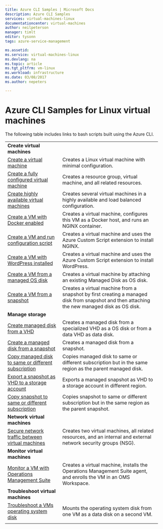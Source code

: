 ```yaml
---
title: Azure CLI Samples | Microsoft Docs
description: Azure CLI Samples
services: virtual-machines-linux
documentationcenter: virtual-machines
author: neilpeterson
manager: timlt
editor: tysonn
tags: azure-service-management

ms.assetid:
ms.service: virtual-machines-linux
ms.devlang: na
ms.topic: article
ms.tgt_pltfrm: vm-linux
ms.workload: infrastructure
ms.date: 03/08/2017
ms.author: nepeters

---
```

# Azure CLI Samples for Linux virtual machines

The following table includes links to bash scripts built using the Azure CLI.

| | |
|---|---|
|**Create virtual machines**||
| [Create a virtual machine](./../scripts/virtual-machines-linux-cli-sample-create-vm-quick-create.md?toc=%2fcli%2fazure%2ftoc.json) | Creates a Linux virtual machine with minimal configuration. |
| [Create a fully configured virtual machine](./../scripts/virtual-machines-linux-cli-sample-create-vm.md?toc=%2fcli%2fazure%2ftoc.json) | Creates a resource group, virtual machine, and all related resources.|
| [Create highly available virtual machines](./../scripts/virtual-machines-linux-cli-sample-nlb.md?toc=%2fcli%2fazure%2ftoc.json) | Creates several virtual machines in a highly available and load balanced configuration. |
| [Create a VM with Docker enabled](./../scripts/virtual-machines-linux-cli-sample-create-docker-host.md?toc=%2fcli%2fazure%2ftoc.json) | Creates a virtual machine, configures this VM as a Docker host, and runs an NGINX container. |
| [Create a VM and run configuration script](./../scripts/virtual-machines-linux-cli-sample-create-vm-nginx.md?toc=%2fcli%2fazure%2ftoc.json) | Creates a virtual machine and uses the Azure Custom Script extension to install NGINX. |
| [Create a VM with WordPress installed](./../scripts/virtual-machines-linux-cli-sample-create-vm-wordpress.md?toc=%2fcli%2fazure%2ftoc.json) | Creates a virtual machine and uses the Azure Custom Script extension to install WordPress. |
| [Create a VM from a managed OS disk](./../scripts/virtual-machines-linux-cli-sample-create-vm-from-managed-os-disks.md?toc=%2fcli%2fmodule%2ftoc.json) | Creates a virtual machine by attaching an existing Managed Disk as OS disk. |
| [Create a VM from a snapshot](./../scripts/virtual-machines-linux-cli-sample-create-vm-from-snapshot.md?toc=%2fcli%2fmodule%2ftoc.json) | Creates a virtual machine from a snapshot by first creating a managed disk from snapshot and then attaching the new managed disk as OS disk. |
|**Manage storage**||
| [Create managed disk from a VHD](./../../storage/scripts/storage-linux-cli-sample-create-managed-disk-from-vhd.md?toc=%2fcli%2fmodule%2ftoc.json) | Creates a managed disk from a specialized VHD as a OS disk or from a data VHD as data disk.  |
| [Create a managed disk from a snapshot](./../../storage/scripts/storage-linux-cli-sample-create-managed-disk-from-snapshot.md?toc=%2fcli%2fmodule%2ftoc.json) | Creates a managed disk from a snapshot. |
| [Copy managed disk to same or different subscription](./../../storage/scripts/storage-linux-cli-sample-copy-managed-disks-to-same-or-different-subscription.md?toc=%2fcli%2fmodule%2ftoc.json) | Copies managed disk to same or different subscription but in the same region as the parent managed disk. 
| [Export a snapshot as VHD to a storage account](./../../storage/scripts/storage-linux-cli-sample-copy-snapshot-to-storage-account.md?toc=%2fcli%2fmodule%2ftoc.json) | Exports a managed snapshot as VHD to a storage account in different region. |
| [Copy snapshot to same or different subscription](./../../storage/scripts/storage-linux-cli-sample-copy-snapshot-to-same-or-different-subscription.md?toc=%2fcli%2fmodule%2ftoc.json) | Copies snapshot to same or different subscription but in the same region as the parent snapshot. |
|**Network virtual machines**||
| [Secure network traffic between virtual machines](./../scripts/virtual-machines-linux-cli-sample-create-vm-nsg.md?toc=%2fcli%2fazure%2ftoc.json) | Creates two virtual machines, all related resources, and an internal and external network security groups (NSG). |
|**Monitor virtual machines**||
| [Monitor a VM with Operations Management Suite](./../scripts/virtual-machines-linux-cli-sample-create-vm-oms.md?toc=%2fcli%2fazure%2ftoc.json) | Creates a virtual machine, installs the Operations Management Suite agent, and enrolls the VM in an OMS Workspace.  |
|**Troubleshoot virtual machines**||
| [Troubleshoot a VMs operating system disk](./../scripts/virtual-machines-linux-cli-sample-mount-os-disk.md?toc=%2fcli%2fazure%2ftoc.json) | Mounts the operating system disk from one VM as a data disk on a second VM. |
| | |
